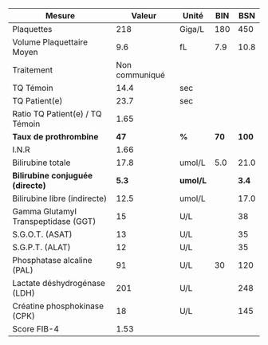 |               Mesure              |    Valeur    |   Unité  |  BIN |  BSN  |
|-----------------------------------|--------------|----------|------|-------|
|             Plaquettes            |      218     |  Giga/L  |  180 |  450  |
|     Volume Plaquettaire Moyen     |      9.6     |    fL    |  7.9 |  10.8 |
|             Traitement            |Non communiqué|          |      |       |
|             TQ Témoin             |     14.4     |    sec   |      |       |
|           TQ Patient(e)           |     23.7     |    sec   |      |       |
|  Ratio TQ Patient(e) / TQ Témoin  |     1.65     |          |      |       |
|      **Taux de prothrombine**     |    **47**    |   **%**  |**70**|**100**|
|               I.N.R               |     1.66     |          |      |       |
|         Bilirubine totale         |     17.8     |  umol/L  |  5.0 |  21.0 |
| **Bilirubine conjuguée (directe)**|    **5.3**   |**umol/L**|      |**3.4**|
|    Bilirubine libre (indirecte)   |     12.5     |  umol/L  |      |  17.0 |
|Gamma Glutamyl Transpeptidase (GGT)|      15      |    U/L   |      |   38  |
|          S.G.O.T. (ASAT)          |      13      |    U/L   |      |   35  |
|          S.G.P.T. (ALAT)          |      12      |    U/L   |      |   35  |
|     Phosphatase alcaline (PAL)    |      91      |    U/L   |  30  |  120  |
|    Lactate déshydrogénase (LDH)   |      201     |    U/L   |      |  248  |
|    Créatine phosphokinase (CPK)   |      18      |    U/L   |      |  145  |
|            Score FIB-4            |     1.53     |          |      |       |